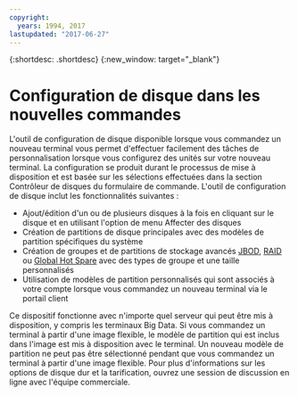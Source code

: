 ```yaml
---
copyright:
  years: 1994, 2017
lastupdated: "2017-06-27"
---
```


{:shortdesc: .shortdesc}
{:new_window: target="_blank"}


# Configuration de disque dans les nouvelles commandes

L'outil de configuration de disque disponible lorsque vous commandez un nouveau terminal vous permet d'effectuer facilement des tâches de personnalisation lorsque vous configurez des unités sur votre nouveau terminal. La configuration se produit durant le processus de mise à disposition et est basée sur les sélections effectuées dans la section Contrôleur de disques du formulaire de commande.
L'outil de configuration de disque inclut les fonctionnalités suivantes :

* Ajout/édition d'un ou de plusieurs disques à la fois en cliquant sur le disque et en utilisant l'option de menu Affecter des disques 
* Création de partitions de disque principales avec des modèles de partition spécifiques du système 
* Création de groupes et de partitions de stockage avancés [JBOD](http://en.wikipedia.org/wiki/JBOD#JBOD), [RAID](http://en.wikipedia.org/wiki/RAID) ou [Global Hot Spare](http://en.wikipedia.org/wiki/Hot_spare) avec des types de groupe et une taille personnalisés 
* Utilisation de modèles de partition personnalisés qui sont associés à votre compte lorsque vous commandez un nouveau terminal via le portail client 

Ce dispositif fonctionne avec n'importe quel serveur qui peut être mis à disposition, y compris les terminaux Big Data. Si vous commandez un terminal à partir d'une image flexible, le modèle de partition qui est inclus dans l'image est mis à disposition avec le terminal. Un nouveau modèle de partition ne peut pas être sélectionné pendant que vous commandez un terminal à partir d'une image flexible. Pour plus d'informations sur les options de disque dur et la tarification, ouvrez une session de discussion en ligne avec l'équipe commerciale. 
